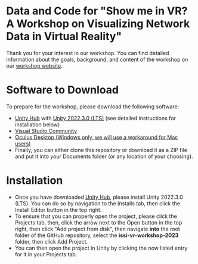 # Data and Code for "Show me in VR? A Workshop on Visualizing Network Data in Virtual Reality"
Thank you for your interest in our workshop. You can find detailed information about the goals, background, and content of the workshop on our <a href="https://cns-iu.github.io/workshops/2023-07-02-issi-vr-workshop/" target="_blank">workshop website</a>. 

# Software to Download
To prepare for the workshop, please download the following software: 
- <a href="https://unity.com/download" target="_blank">Unity Hub</a> with <a href="https://unity.com/releases/editor/whats-new/2022.3.0" target="_blank">Unity 2022.3.0 (LTS)</a> (see detailed instructions for installation below)
- <a href="https://visualstudio.microsoft.com/vs/community/" target="_blank">Visual Studio Community</a>
- <a href="https://www.oculus.com/Setup/" target="_blank">Oculus Desktop (Windows only, we will use a workaround for Mac users)</a>
- Finally, you can either clone this repository or download it as a ZIP file and put it into your Documents folder (or any location of your choosing). 

# Installation
- Once you have downloaded <a href="https://unity.com/download" target="_blank">Unity Hub</a>, please install Unity 2022.3.0 (LTS). You can do so by navigation to the Installs tab, then click the Install Editor button in the top right.
- To ensure that you can properly open the project, please click the Projects tab, then, click the arrow next to the Open button in the top right, then click "Add project from disk", then navigate **into** the root folder of the GitHub repository, select the **issi-vr-workshop-2023** folder, then click Add Project. 
- You can then open the project in Unity by clicking the now listed entry for it in your Projects tab. 


 
